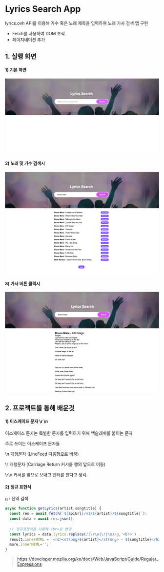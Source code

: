 # Lyrics Search App

lyrics.ovh API를 이용해 가수 혹은 노래 제목을 입력하여 노래 가사 검색 앱 구현

* Fetch를 사용하여 DOM 조작
* 페이지네이션 추가

## 1. 실행 화면

#### 1) 기본 화면

<img src="https://github.com/jin0106/20-Web-projects-by-Vanilla-JS/raw/master/15.%20Lyrics%20Search%20App/readme.assets/image-20211229155822301.png"/>



#### 2) 노래 및 가수 검색시

<img src="https://github.com/jin0106/20-Web-projects-by-Vanilla-JS/raw/master/15.%20Lyrics%20Search%20App/readme.assets/image-20211229160107333.png"/>



#### 3) 가사 버튼 클릭시

<img src="https://github.com/jin0106/20-Web-projects-by-Vanilla-JS/raw/master/15.%20Lyrics%20Search%20App/readme.assets/image-20211229160045345.png"/>





## 2. 프로젝트를 통해 배운것

#### 1) 이스케이프 문자 \r \n

이스케이스 문자는 특별한 문자를 입력하기 위해 백슬래쉬를 붙이는 문자

주로 쓰이는 이스케이프 문자들

\n 개행문자 (LineFeed 다음행으로 바꿈)

\r 개행문자 (Carriage Return 커서를 행의 앞으로 이동)

\r\n 커서를 앞으로 보내고 엔터를 친다고 생각.



#### 2) 정규 표현식

g : 전역 검색

```javascript
async function getLyrics(artist,songtitle) {
  const res = await fetch(`${apiUrl}/v1/${artist}/${songtitle}`);
  const data = await res.json();

  // 정규표현식을 사용해 <br>로 변경
  const lyrics = data.lyrics.replace(/(\r\n|\r|\n)/g,'<br>')
  result.innerHTML = `<h2><strong>${artist}</strong> - ${songtitle}</h2><span>${lyrics}</span>`
  more.innerHTML='';
}
```



>https://developer.mozilla.org/ko/docs/Web/JavaScript/Guide/Regular_Expressions

